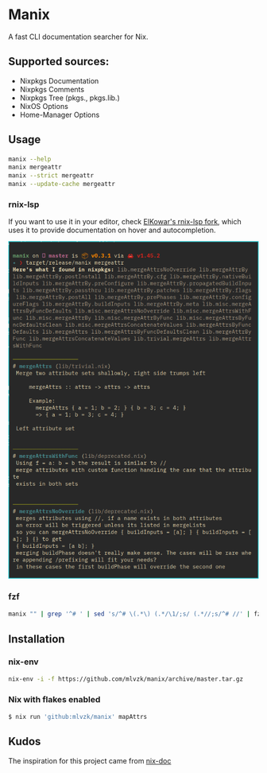 # Manix

A fast CLI documentation searcher for Nix.

## Supported sources:

- Nixpkgs Documentation
- Nixpkgs Comments
- Nixpkgs Tree (pkgs., pkgs.lib.)
- NixOS Options
- Home-Manager Options

## Usage

```sh
manix --help
manix mergeattr
manix --strict mergeattr
manix --update-cache mergeattr
```

### rnix-lsp

If you want to use it in your editor, check [ElKowar's rnix-lsp fork](https://github.com/elkowar/rnix-lsp), which uses it to provide documentation on hover and autocompletion.

![manix](/manix.png)

### fzf

```sh
manix "" | grep '^# ' | sed 's/^# \(.*\) (.*/\1/;s/ (.*//;s/^# //' | fzf --preview="manix '{}'" | xargs manix
```

## Installation

### nix-env

```sh
nix-env -i -f https://github.com/mlvzk/manix/archive/master.tar.gz
```

### Nix with flakes enabled

``` sh
$ nix run 'github:mlvzk/manix' mapAttrs
```

## Kudos

The inspiration for this project came from [nix-doc](https://github.com/lf-/nix-doc)
